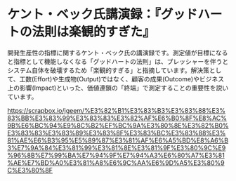 # ケント・ベック氏講演録：『グッドハートの法則は楽観的すぎた』

開発生産性の指標に関するケント・ベック氏の講演録です。測定値が目標になると指標として機能しなくなる「グッドハートの法則」は、プレッシャーを伴うとシステム自体を破壊するため「楽観的すぎる」と指摘しています。解決策として、工数(Effort)や生成物(Output)ではなく、顧客の成果(Outcome)やビジネス上の影響(Impact)といった、価値連鎖の「終端」で測定することの重要性を説いています。

https://scrapbox.io/jgeem/%E3%82%B1%E3%83%B3%E3%83%88%E3%83%BB%E3%83%99%E3%83%83%E3%82%AF%E6%B0%8F%E8%AC%9B%E6%BC%94%E9%8C%B2%EF%BC%9A%E3%80%8E%E3%82%B0%E3%83%83%E3%83%89%E3%83%8F%E3%83%BC%E3%83%88%E3%81%AE%E6%B3%95%E5%89%87%E3%81%AF%E6%A5%BD%E8%A6%B3%E7%9A%84%E3%81%99%E3%81%8E%E3%81%9F%E3%80%9C%E9%96%8B%E7%99%BA%E7%94%9F%E7%94%A3%E6%80%A7%E3%81%AE%E7%BD%A0%E3%81%A8%E6%9C%AA%E6%9D%A5%E3%80%9C%E3%80%8F